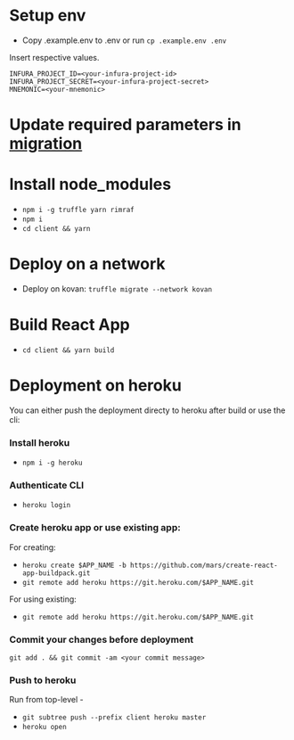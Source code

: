 # Setup env

-   Copy .example.env to .env or run `cp .example.env .env`

Insert respective values.

```.env
INFURA_PROJECT_ID=<your-infura-project-id>
INFURA_PROJECT_SECRET=<your-infura-project-secret>
MNEMONIC=<your-mnemonic>
```

# Update required parameters in [migration](migrations/2_byn.js)

# Install node_modules

-   `npm i -g truffle yarn rimraf`
-   `npm i`
-   `cd client && yarn`

# Deploy on a network

-   Deploy on kovan: `truffle migrate --network kovan`

# Build React App

-   `cd client && yarn build`

# Deployment on heroku

You can either push the deployment directy to heroku after build or use the cli:

### Install heroku

-   `npm i -g heroku`

### Authenticate CLI

-   `heroku login`

### Create heroku app or use existing app:

For creating:

-   `heroku create $APP_NAME -b https://github.com/mars/create-react-app-buildpack.git`
-   `git remote add heroku https://git.heroku.com/$APP_NAME.git`

For using existing:

-   `git remote add heroku https://git.heroku.com/$APP_NAME.git`

### Commit your changes before deployment

`git add . && git commit -am <your commit message>`

### Push to heroku

Run from top-level -

-   `git subtree push --prefix client heroku master`
-   `heroku open`

